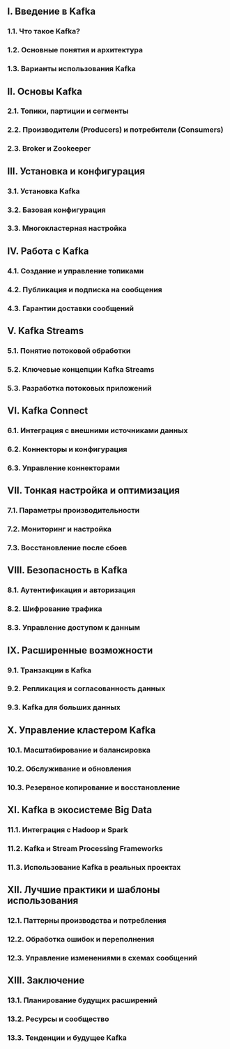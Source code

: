 ## I. Введение в Kafka
### 1.1. Что такое Kafka?
### 1.2. Основные понятия и архитектура
### 1.3. Варианты использования Kafka

## II. Основы Kafka
### 2.1. Топики, партиции и сегменты
### 2.2. Производители (Producers) и потребители (Consumers)
### 2.3. Broker и Zookeeper

## III. Установка и конфигурация
### 3.1. Установка Kafka
### 3.2. Базовая конфигурация
### 3.3. Многокластерная настройка

## IV. Работа с Kafka
### 4.1. Создание и управление топиками
### 4.2. Публикация и подписка на сообщения
### 4.3. Гарантии доставки сообщений

## V. Kafka Streams
### 5.1. Понятие потоковой обработки
### 5.2. Ключевые концепции Kafka Streams
### 5.3. Разработка потоковых приложений

## VI. Kafka Connect
### 6.1. Интеграция с внешними источниками данных
### 6.2. Коннекторы и конфигурация
### 6.3. Управление коннекторами

## VII. Тонкая настройка и оптимизация
### 7.1. Параметры производительности
### 7.2. Мониторинг и настройка
### 7.3. Восстановление после сбоев

## VIII. Безопасность в Kafka
### 8.1. Аутентификация и авторизация
### 8.2. Шифрование трафика
### 8.3. Управление доступом к данным

## IX. Расширенные возможности
### 9.1. Транзакции в Kafka
### 9.2. Репликация и согласованность данных
### 9.3. Kafka для больших данных

## X. Управление кластером Kafka
### 10.1. Масштабирование и балансировка
### 10.2. Обслуживание и обновления
### 10.3. Резервное копирование и восстановление

## XI. Kafka в экосистеме Big Data
### 11.1. Интеграция с Hadoop и Spark
### 11.2. Kafka и Stream Processing Frameworks
### 11.3. Использование Kafka в реальных проектах

## XII. Лучшие практики и шаблоны использования
### 12.1. Паттерны производства и потребления
### 12.2. Обработка ошибок и переполнения
### 12.3. Управление изменениями в схемах сообщений

## XIII. Заключение
### 13.1. Планирование будущих расширений
### 13.2. Ресурсы и сообщество
### 13.3. Тенденции и будущее Kafka

